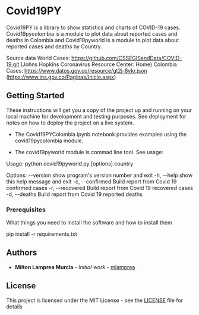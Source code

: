 # Covid19PY

Covid19PY is a library to show statistics and charts of COVID-19 cases.
Covid19pycolombia is a module to plot data about reported cases and deaths in Colombia and Covid19pyworld is a module to plot data about reported cases and deaths by Country.

Source data
World Cases: https://github.com/CSSEGISandData/COVID-19.git (Johns Hopkins Coronavirus Resource Center: Home)
Colombia Cases: https://www.datos.gov.co/resource/gt2j-8ykr.json (https://www.ins.gov.co/Paginas/Inicio.aspx)

## Getting Started

These instructions will get you a copy of the project up and running on your local machine for development and testing purposes. See deployment for notes on how to deploy the project on a live system.

- The Covid19PYColombia.ipynb notebook provides examples using the covid19pycolombia module.

- The covid19pyworld module is commad line tool. See usage:

Usage: python covid19pyworld.py [options] country

Options:
  --version        show program's version number and exit
  -h, --help       show this help message and exit
  -c, --confirmed  Build report from Covid 19 confirmed cases
  -r, --recovered  Build report from Covid 19 recovered cases
  -d, --deaths     Build report from Covid 19 reported deaths


### Prerequisites

What things you need to install the software and how to install them

pip install -r requirements.txt


## Authors

* **Milton Lamprea Murcia** - *Initial work* - [mlamprea](https://github.com/mlamprea)


## License

This project is licensed under the MIT License - see the [LICENSE](LICENSE) file for details
